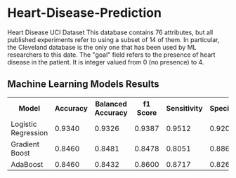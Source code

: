 # Heart-Disease-Prediction


Heart Disease UCI Dataset
This database contains 76 attributes, but all published experiments refer to using a subset of 14 of them. In particular, the Cleveland database is the only one that has been used by ML researchers to
this date. The "goal" field refers to the presence of heart disease in the patient. It is integer valued from 0 (no presence) to 4.


<html>
<head>


<body>

<h2>Machine Learning Models Results</h2>

<table>
  <tr>
    <th>Model</th>
    <th>Accuracy</th>
    <th>Balanced Accuracy</th>
    <th>f1 Score</th>
    <th>Sensitivity</th>
    <th>Specificity</th>
    <th>AUC</th>
  </tr>
  <tr>
    <td>Logistic Regression</td>
    <td>0.9340</td>
    <td>0.9326</td>
    <td>0.9387</td>
    <td>0.9512</td>
    <td>0.9200</td>
    <td>0.9447</td>

  </tr>
  <tr>
    <td>Gradient Boost</td>
    <td>0.8460</td>
    <td>0.8481</td>
    <td>0.8478</td>
    <td>0.8051</td>
    <td>0.8863</td>
    <td>0.934</td>
  </tr>
  <tr>
    <td>AdaBoost</td>
    <td>0.8460</td>
    <td>0.8432</td>
    <td>0.8600</td>
    <td>0.8717</td>
    <td>0.8269</td>
    <td>0.9287</td>
  </tr>
  <tr>
 
  </tr>
</table>

</body>
</html>
